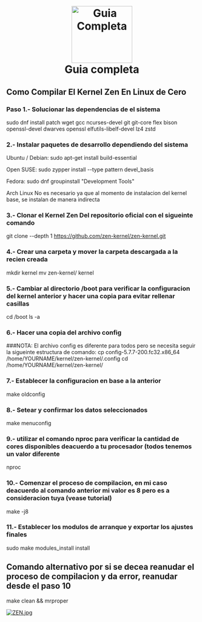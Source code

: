 <h1 align="center">
  <br>
  <a href="https://github.com/callmezatiel"><img src="https://i.postimg.cc/qMmnw0b4/zenk.png" width=160 height=150 alt="Guia Completa"></a>
  <br>
  Guia completa
  <br>
</h1>

## Como Compilar El Kernel Zen En Linux de Cero

### Paso 1.- Solucionar las dependencias de el sistema

sudo dnf install patch wget gcc ncurses-devel git git-core flex bison openssl-devel dwarves openssl elfutils-libelf-devel lz4 zstd


### 2.- Instalar paquetes de desarrollo dependiendo del sistema

Ubuntu / Debian: 
sudo apt-get install build-essential

Open SUSE:
sudo zypper install --type pattern devel_basis

Fedora:
sudo dnf groupinstall "Development Tools"

Arch Linux
No es necesario ya que al momento de instalacion del kernel base, se instalan de manera indirecta

### 3.- Clonar el Kernel Zen Del repositorio oficial con el sigueinte comando

git clone --depth 1 https://github.com/zen-kernel/zen-kernel.git 

### 4.- Crear una carpeta y mover la carpeta descargada a la recien creada 
mkdir kernel
mv zen-kernel/ kernel

### 5.- Cambiar al directorio /boot para verificar la configuracion del kernel anterior y hacer una copia para evitar rellenar casillas
cd /boot
ls -a

### 6.- Hacer una copia del archivo config
###NOTA: El archivo config es diferente para todos pero se necesita seguir la sigueinte estructura de comando:
cp config-5.7.7-200.fc32.x86_64 /home/YOURNAME/kernel/zen-kernel/.config
cd /home/YOURNAME/kernel/zen-kernel/

### 7.- Establecer la configuracion en base a la anterior 
make oldconfig

### 8.- Setear y confirmar los datos seleccionados
make menuconfig

### 9.- utilizar el comando nproc para verificar la cantidad de cores disponibles deacuerdo a tu procesador (todos tenemos un valor diferente
nproc 

### 10.- Comenzar el proceso de compilacion, en mi caso deacuerdo al comando anterior mi valor es 8 pero es a consideracion tuya (vease tutorial)
make -j8

### 11.- Establecer los modulos de arranque y exportar los ajustes finales
sudo make modules_install install

## Comando alternativo por si se decea reanudar el proceso de compilacion y da error, reanudar desde el paso 10   
make clean && mrproper

[![ZEN.jpg](https://i.postimg.cc/brcjdM07/ZEN.jpg)](https://postimg.cc/YG3PsdsR)
